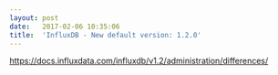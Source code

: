 ```yaml
---
layout:	post
date:	2017-02-06 10:35:06
title:	'InfluxDB - New default version: 1.2.0'
---
```


https://docs.influxdata.com/influxdb/v1.2/administration/differences/
